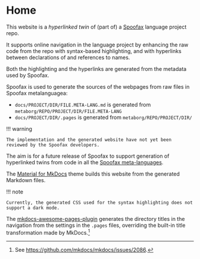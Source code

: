 # Home

This website is a _hyperlinked twin_ of (part of) a [Spoofax] language project repo.

It supports online navigation in the language project
by enhancing the raw code from the repo with syntax-based highlighting,
and with hyperlinks between declarations of and references to names.

Both the highlighting and the hyperlinks are generated from the metadata used by Spoofax.

Spoofax is used to generate the sources of the webpages from raw files in Spoofax metalanguagea:

- `docs/PROJECT/DIR/FILE.META-LANG.md` is generated from `metaborg/REPO/PROJECT/DIR/FILE.META-LANG`
- `docs/PROJECT/DIR/.pages` is generated from `metaborg/REPO/PROJECT/DIR/`

!!! warning

    The implementation and the generated website have not yet been reviewed by the Spoofax developers.

The aim is for a future release of Spoofax to support generation of hyperlinked twins
from code in all the [Spoofax meta-languages].

The [Material for MkDocs] theme builds this website from the generated Markdown files.

!!! note

    Currently, the generated CSS used for the syntax highlighting does not support a dark mode.


The [mkdocs-awesome-pages-plugin]
generates the directory titles in the navigation from the settings in the `.pages` files,
overriding the built-in title transformation made by MkDocs.[^mkdocs-issue]

[^mkdocs-issue]: See <https://github.com/mkdocs/mkdocs/issues/2086>.

[Spoofax]: https://spoofax.dev
[Spoofax meta-languages]: https://spoofax.dev/references/#spoofax-meta-languages
[SDF repo]: https://github.com/metaborg/sdf
[Material for MkDocs]: https://squidfunk.github.io/mkdocs-material
[mkdocs-awesome-pages-plugin]: https://github.com/lukasgeiter/mkdocs-awesome-pages-plugin

